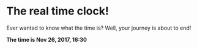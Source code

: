 # The real time clock!

Ever wanted to know what the time is? Well, your journey is about to end!

**The time is Nov 26, 2017, 16:30**